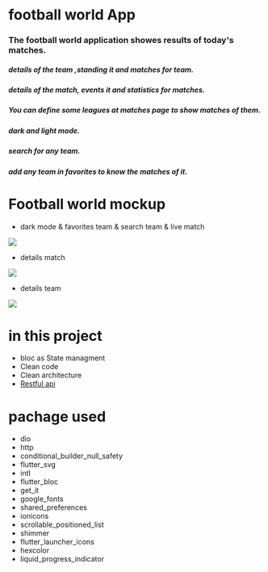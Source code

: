 # football world App

### The football world application showes results of today's matches.
##### details of the team ,standing it and matches for team.
##### details of the match, events it and statistics for matches.
##### You can define some leagues at matches page to show matches of them. 
##### dark and light mode.
##### search for any team.
##### add any team in favorites to know the matches of it.

# Football world mockup

- dark mode & favorites team & search team & live match

![](https://github.com/1Mahmoud12/course_Mrabdullah_udemy/blob/main/lib/other%20functions.png)
- details match

![](https://github.com/1Mahmoud12/course_Mrabdullah_udemy/blob/main/lib/line%20up.png)
- details team

![](https://github.com/1Mahmoud12/course_Mrabdullah_udemy/blob/main/lib/details%20team.png)

# in this project
- bloc as State managment
- Clean code
- Clean architecture
- [Restful api](https://dashboard.api-football.com/)

# pachage used
 
- dio
- http
- conditional_builder_null_safety
- flutter_svg
- intl
- flutter_bloc
- get_it
- google_fonts
- shared_preferences
- ionicons
- scrollable_positioned_list
- shimmer
- flutter_launcher_icons
- hexcolor
- liquid_progress_indicator
